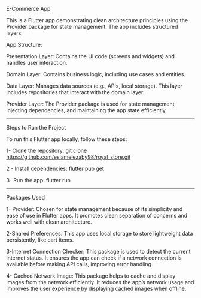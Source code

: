 E-Commerce App


This is a Flutter app demonstrating clean architecture principles using the Provider package for state management. The app includes structured layers.


App Structure:

Presentation Layer: Contains the UI code (screens and widgets) and handles user interaction.

Domain Layer: Contains business logic, including use cases and entities.

Data Layer: Manages data sources (e.g., APIs, local storage). This layer includes repositories that interact with the domain layer.

Provider Layer: The Provider package is used for state management, injecting dependencies, and maintaining the app state efficiently.

__________________________________________________________

Steps to Run the Project

To run this Flutter app locally, follow these steps:

1- Clone the repository:
git clone
https://github.com/eslamelezaby98/royal_store.git

2 - Install dependencies:
flutter pub get

3- Run the app:
flutter run

__________________________________________________________

Packages Used

1- Provider:
Chosen for state management because of its simplicity and ease of use in Flutter apps. It promotes clean separation of concerns and works well with clean architecture.

2-Shared Preferences:
This app uses local storage to store lightweight data persistently, like cart items.

3-Internet Connection Checker:
This package is used to detect the current internet status. It ensures the app can check if a network connection is available before making API calls, improving error handling.

4- Cached Network Image:
This package helps to cache and display images from the network efficiently. It reduces the app’s network usage and improves the user experience by displaying cached images when offline.
